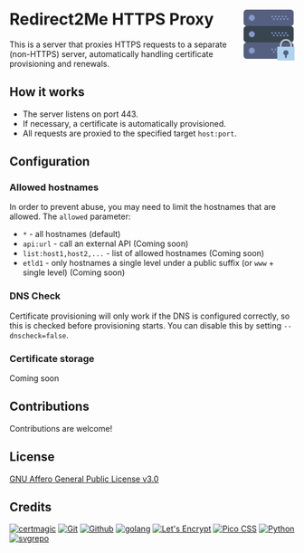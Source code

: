 # Redirect2Me HTTPS Proxy  [<img alt="r2proxy logo" src="assets/favicon.svg" height="90" align="right" />](https://redirect2.me/)

This is a server that proxies HTTPS requests to a separate (non-HTTPS) server, automatically handling certificate provisioning and renewals.

## How it works

* The server listens on port 443.
* If necessary, a certificate is automatically provisioned.
* All requests are proxied to the specified target `host:port`.

## Configuration

### Allowed hostnames

In order to prevent abuse, you may need to limit the hostnames that are allowed.  The `allowed` parameter:
* `*` - all hostnames (default)
* `api:url` - call an external API (Coming soon)
* `list:host1,host2,...` - list of allowed hostnames (Coming soon)
* `etld1` - only hostnames a single level under a public suffix (or `www` + single level) (Coming soon)

### DNS Check

Certificate provisioning will only work if the DNS is configured correctly, so this is checked before provisioning starts.  You can disable this by setting `--dnscheck=false`.

### Certificate storage

Coming soon

## Contributions

Contributions are welcome!

## License

[GNU Affero General Public License v3.0](LICENSE.txt)

## Credits

[![certmagic](https://www.vectorlogo.zone/logos/github_mholt_certmagic/github_mholt_certmagic-ar21.svg)](https://github.com/mholt/certmagic "Certificate management")
[![Git](https://www.vectorlogo.zone/logos/git-scm/git-scm-ar21.svg)](https://git-scm.com/ "Version control")
[![Github](https://www.vectorlogo.zone/logos/github/github-ar21.svg)](https://github.com/ "Code hosting")
[![golang](https://www.vectorlogo.zone/logos/golang/golang-ar21.svg)](https://golang.org/ "Programming language")
[![Let's Encrypt](https://www.vectorlogo.zone/logos/letsencrypt/letsencrypt-ar21.svg)](https://letsencrypt.org/ "HTTPS certificates")
[![Pico CSS](https://www.vectorlogo.zone/logos/picocss/picocss-ar21.svg)](https://picocss.com/ "CSS")
[![Python](https://www.vectorlogo.zone/logos/python/python-ar21.svg)](https://www.python.org/ "Test origin webserver")
[![svgrepo](https://www.vectorlogo.zone/logos/svgrepo/svgrepo-ar21.svg)](https://www.svgrepo.com/svg/31307/server "Icon")


